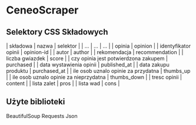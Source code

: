# CeneoScraper

## Selektory CSS Składowych

| składowa | nazwa | selektor |
| ... | ... | ... |
| opinia | opinion |
| identyfikator opinii | opinion-id |
| autor | author |
| rekomendacja | recommendation |
| liczba gwiazdek | score |
| czy opinia jest potwierdzona zakupem | purchased |
| data wystawienia opinii | published_at |
| data zakupu produktu | purchased_at |
| ile osob uznalo opinie za przydatna | thumbs_up |
| ile osob uznalo opinie za nieprzydatna | thumbs_down |
| tresc opinii | content |
| lista zalet | pros |
| lista wad | cons |

## Użyte biblioteki
BeautifulSoup
Requests
Json